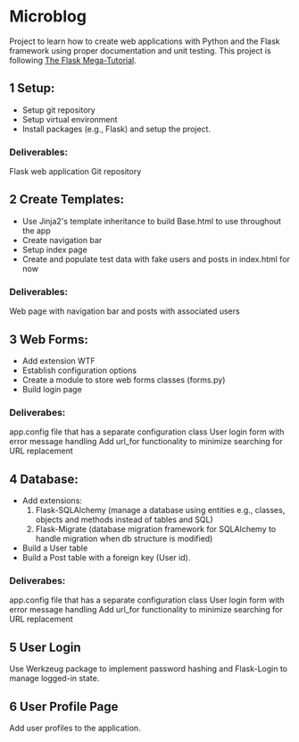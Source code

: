 # Microblog
Project to learn how to create web applications with Python and the Flask framework using proper documentation and unit testing.
This project is following [ The Flask Mega-Tutorial](https://blog.miguelgrinberg.com/post/the-flask-mega-tutorial-part-i-hello-world).
## 1 Setup:
- Setup git repository
- Setup virtual environment
- Install packages (e.g., Flask) and setup the project.
### Deliverables:
Flask web application
Git repository
## 2 Create Templates:
- Use Jinja2's template inheritance to build Base.html to use throughout the app 
- Create navigation bar
- Setup index page
- Create and populate test data with fake users and posts in index.html for now
### Deliverables:
Web page with navigation bar and posts with associated users
## 3 Web Forms:
- Add extension WTF 
- Establish configuration options
- Create a module to store web forms classes (forms.py)
- Build login page
### Deliverabes:
app.config file that has a separate configuration class
User login form with error message handling
Add url_for functionality to minimize searching for URL replacement
## 4 Database:
- Add extensions:
  1. Flask-SQLAlchemy (manage a database using entities e.g., classes, objects and methods instead of tables and SQL)
  2. Flask-Migrate (database migration framework for SQLAlchemy to handle migration when db structure is modified)
- Build a User table
- Build a Post table with a foreign key (User id).
### Deliverabes:
app.config file that has a separate configuration class
User login form with error message handling
Add url_for functionality to minimize searching for URL replacement
## 5 User Login
Use Werkzeug package to implement password hashing and Flask-Login to manage logged-in state.
## 6 User Profile Page
Add user profiles to the application.



